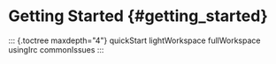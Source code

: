 Getting Started {#getting_started}
===============

::: {.toctree maxdepth="4"}
quickStart lightWorkspace fullWorkspace usingIrc commonIssues
:::
